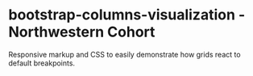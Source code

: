 # bootstrap-columns-visualization - Northwestern Cohort

Responsive markup and CSS to easily demonstrate how grids react to default breakpoints.
